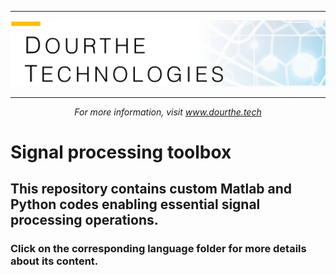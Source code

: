 ___

<a href='http://www.dourthe.tech'> <img src='Dourthe_Technologies_Headers.png' /></a>
___
<center><em>For more information, visit <a href='http://www.dourthe.tech'>www.dourthe.tech</a></em></center>

# Signal processing toolbox

## This repository contains custom Matlab and Python codes enabling essential signal processing operations.

### Click on the corresponding language folder for more details about its content.
